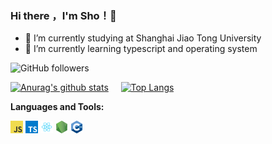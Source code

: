 ### Hi there ，I'm Sho！👋


- 🔭 I’m currently studying at Shanghai Jiao Tong University
- 🌱 I’m currently learning typescript and operating system

![GitHub followers](https://img.shields.io/github/followers/MiniSho?label=Follow&style=social)

[![Anurag's github stats](https://github-readme-stats.vercel.app/api?username=MiniSho&count_private=true&show_icons=true)](https://github.com/anuraghazra/github-readme-stats)&nbsp;&nbsp;&nbsp;&nbsp;&nbsp;[![Top Langs](https://github-readme-stats.vercel.app/api/top-langs/?username=MiniSho&layout=compact)](https://github.com/anuraghazra/github-readme-stats)

**Languages and Tools:**  

<code><img height="20" src="https://raw.githubusercontent.com/github/explore/80688e429a7d4ef2fca1e82350fe8e3517d3494d/topics/javascript/javascript.png"></code>
<code><img height="20" src="https://raw.githubusercontent.com/github/explore/80688e429a7d4ef2fca1e82350fe8e3517d3494d/topics/typescript/typescript.png"></code>
<code><img height="20" src="https://raw.githubusercontent.com/github/explore/80688e429a7d4ef2fca1e82350fe8e3517d3494d/topics/react/react.png"></code>
<code><img height="20" src="https://raw.githubusercontent.com/github/explore/80688e429a7d4ef2fca1e82350fe8e3517d3494d/topics/nodejs/nodejs.png"></code>
<code><img height="20"
src="https://raw.githubusercontent.com/github/explore/80688e429a7d4ef2fca1e82350fe8e3517d3494d/topics/cpp/cpp.png"></code>

